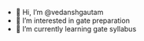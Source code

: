 - 👋 Hi, I’m @vedanshgautam
- 👀 I’m interested in gate preparation 
- 🌱 I’m currently learning gate syllabus 

